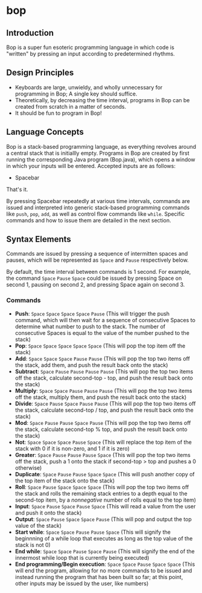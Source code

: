 # bop
## Introduction
Bop is a super fun esoteric programming language in which code is "written" by pressing an input according to predetermined rhythms.
## Design Principles
- Keyboards are large, unwieldy, and wholly unnecessary for programming in Bop; A single key should suffice.
- Theoretically, by decreasing the time interval, programs in Bop can be created from scratch in a matter of seconds.
- It should be fun to program in Bop!
## Language Concepts
Bop is a stack-based programming language, as everything revolves around a central stack that is initiallly empty. Programs in Bop are created by first running the corresponding Java program (Bop.java), which opens a window in which your inputs will be entered. Accepted inputs are as follows:
- Spacebar

That's it.

By pressing Spacebar repeatedly at various time intervals, commands are issued and interpreted into generic stack-based programming commands like `push`, `pop`, `add`, as well as control flow commands like `while`. Specific commands and how to issue them are detailed in the next section.
## Syntax Elements
Commands are issued by pressing a sequence of intermitten spaces and pauses, which will be represented as `Space` and `Pause` respectively below.

By default, the time interval between commands is 1 second. For example, the command `Space` `Pause` `Space` could be issued by pressing Space on second 1, pausing on second 2, and pressing Space again on second 3.
### Commands
- **Push**: `Space` `Space` `Space` `Space` `Pause` (This will trigger the push command, which will then wait for a sequence of consecutive Spaces to determine what number to push to the stack. The number of consecutive Spaces is equal to the value of the number pushed to the stack)
- **Pop**: `Space` `Space` `Space` `Space` `Space` (This will pop the top item off the stack)
- **Add**: `Space` `Space` `Space` `Pause` `Pause` (This will pop the top two items off the stack, add them, and push the result back onto the stack)
- **Subtract**: `Space` `Pause` `Pause` `Pause` `Pause` (This will pop the top two items off the stack, calculate second-top - top, and push the result back onto the stack)
- **Multiply**: `Space` `Space` `Pause` `Pause` `Pause` (This will pop the top two items off the stack, multiply them, and push the result back onto the stack)
- **Divide**: `Space` `Pause` `Space` `Pause` `Pause` (This will pop the top two items off the stack, calculate second-top / top, and push the result back onto the stack)
- **Mod**: `Space` `Pause` `Pause` `Space` `Pause` (This will pop the top two items off the stack, calculate second-top % top, and push the result back onto the stack)
- **Not**: `Space` `Space` `Space` `Pause` `Space` (This will replace the top item of the stack with 0 if it is non-zero, and 1 if it is zero)
- **Greater**: `Space` `Pause` `Pause` `Pause` `Space` (This will pop the top two items off the stack, push a 1 onto the stack if second-top > top and pushes a 0 otherwise)
- **Duplicate**: `Space` `Pause` `Pause` `Space` `Space` (This will push another copy of the top item of the stack onto the stack)
- **Roll**: `Space` `Pause` `Space` `Space` `Space` (This will pop the top two items off the stack and rolls the remaining stack entries to a depth equal to the second-top item, by a *nonnegative* number of rolls equal to the top item)
- **Input**: `Space` `Pause` `Space` `Pause` `Space` (This will read a value from the user and push it onto the stack)
- **Output**: `Space` `Pause` `Space` `Space` `Pause` (This will pop and output the top value of the stack)
- **Start while**: `Space` `Space` `Pause` `Pause` `Space` (This will signify the beginnning of a while loop that executes as long as the top value of the stack is not 0)
- **End while**: `Space` `Space` `Pause` `Space` `Pause` (This will signify the end of the innermost while loop that is currently being executed)
- **End programming/Begin execution**: `Space` `Space` `Pause` `Space` `Space` (This will end the program, allowing for no more commands to be issued and instead running the program that has been built so far; at this point, other inputs may be issued by the user, like numbers)
